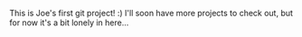 This is Joe's first git project! :)
I'll soon have more projects to check out, but for now it's a bit lonely in here...